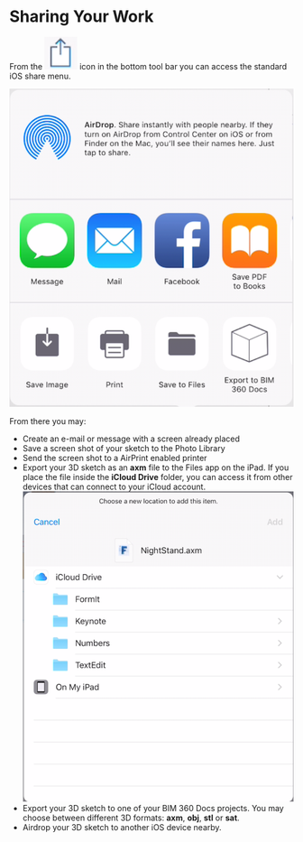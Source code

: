 # Sharing Your Work

From the ![](../.gitbook/assets/shareicon.png) icon in the bottom tool bar you can access the standard iOS share menu. 

![](../.gitbook/assets/sharemenu.png) 

From there you may:

* Create an e-mail or message with a screen already placed
* Save a screen shot of your sketch to the Photo Library
* Send the screen shot to a AirPrint enabled printer
* Export your 3D sketch as an **axm** file to the Files app on the iPad. If you place the file inside the **iCloud Drive** folder, you can access it from other devices that can connect to your iCloud account.![](../.gitbook/assets/sharetofiles.png) 
* Export your 3D sketch to one of your BIM 360 Docs projects. You may choose between different 3D formats: **axm**, **obj**, **stl** or **sat**.
* Airdrop your 3D sketch to another iOS device nearby.













